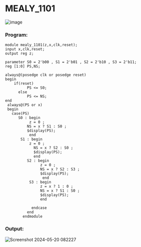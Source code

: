 # MEALY_1101
![image](https://github.com/RESMIRNAIR/MEALY_1101/assets/154305926/fce7c9dc-e0df-4528-843b-559bf24f018a)
### Program:
~~~
module mealy_1101(z,x,clk,reset);
input x,clk,reset;
output reg z;

parameter S0 = 2'b00 , S1 = 2'b01 , S2 = 2'b10 , S3 = 2'b11;
reg [1:0] PS,NS;

always@(posedge clk or posedge reset)
begin
	if(reset)
          PS <= S0;   
      else    
          PS <= NS;
end 
 always@(PS or x)
 begin 
   case(PS)
      S0 : begin 
           z = 0 ;
	      NS = x ? S1 : S0 ;
	      $display(PS);
           end
       S1 : begin 
	       z = 0 ;
             NS = x ? S2 : S0 ;
             $display(PS);
             end
          S2 : begin 
                z = 0 ;
                NS = x ? S2 : S3 ;
                $display(PS);
                 end 
           S3 : begin 
                z = x ? 1 : 0 ; 
                NS = x ? S1 : S0 ;
                $display(PS);
                end

            endcase
          end
        endmodule
~~~
### Output:
![Screenshot 2024-05-20 082227](https://github.com/Shaiksushma123/MEALY_1101/assets/159005642/77b37dd1-0996-4b77-ae64-c92e1e35a146)
